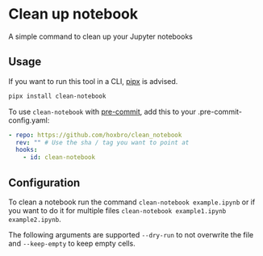# Clean up notebook

A simple command to clean up your Jupyter notebooks

## Usage

If you want to run this tool in a CLI, [pipx](https://pypa.github.io/pipx/) is advised.

```bash
pipx install clean-notebook
```

To use `clean-notebook` with [pre-commit](https://pre-commit.com/), add this to your .pre-commit-config.yaml:

```yaml
- repo: https://github.com/hoxbro/clean_notebook
  rev: "" # Use the sha / tag you want to point at
  hooks:
    - id: clean-notebook
```

## Configuration

To clean a notebook run the command `clean-notebook example.ipynb` or if you want to do it for multiple files `clean-notebook example1.ipynb example2.ipynb`.

The following arguments are supported `--dry-run` to not overwrite the file and `--keep-empty` to keep empty cells.
